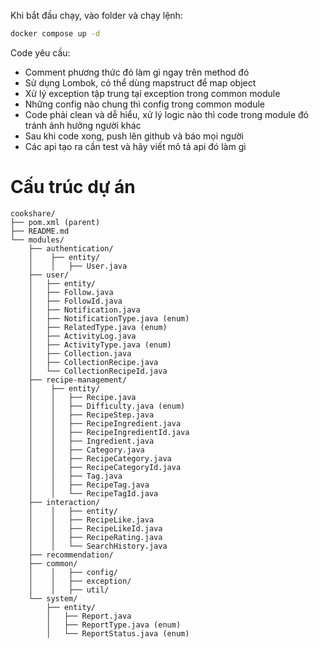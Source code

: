 Khi bắt đầu chạy, vào folder và chạy lệnh: 
```bash
docker compose up -d
```
Code yêu cầu:
- Comment phương thức đó làm gì ngay trên method đó
- Sử dụng Lombok, có thể dùng mapstruct để map object
- Xử lý exception tập trung tại exception trong common module
- Những config nào chung thì config trong common module
- Code phải clean và dễ hiểu, xử lý logic nào thì code trong module đó tránh ảnh hưởng người khác
- Sau khi code xong, push lên github và báo mọi người
- Các api tạo ra cần test và hãy viết mô tả api đó làm gì
# Cấu trúc dự án
```
cookshare/
├── pom.xml (parent)
├── README.md
└── modules/
    ├── authentication/
    │    ├── entity/
    │    │   ├── User.java
    ├── user/
    │   ├── entity/
    │   ├── Follow.java
    │   ├── FollowId.java
    │   ├── Notification.java
    │   ├── NotificationType.java (enum)
    │   ├── RelatedType.java (enum)
    │   ├── ActivityLog.java
    │   ├── ActivityType.java (enum)
    │   ├── Collection.java
    │   ├── CollectionRecipe.java
    │   └── CollectionRecipeId.java
    ├── recipe-management/
    │    ├── entity/
    │    │   ├── Recipe.java
    │    │   ├── Difficulty.java (enum)
    │    │   ├── RecipeStep.java
    │    │   ├── RecipeIngredient.java
    │    │   ├── RecipeIngredientId.java
    │    │   ├── Ingredient.java
    │    │   ├── Category.java
    │    │   ├── RecipeCategory.java
    │    │   ├── RecipeCategoryId.java
    │    │   ├── Tag.java
    │    │   ├── RecipeTag.java
    │    │   └── RecipeTagId.java
    ├── interaction/
    │    │   ├── entity/
    │    │   ├── RecipeLike.java
    │    │   ├── RecipeLikeId.java
    │    │   ├── RecipeRating.java
    │    │   └── SearchHistory.java
    ├── recommendation/
    ├── common/
    │    │   ├── config/
    │    │   ├── exception/
    │    │   ├── util/
    └── system/
        ├── entity/
        │   ├── Report.java
        │   ├── ReportType.java (enum)
        │   └── ReportStatus.java (enum)
